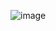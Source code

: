 ![image](https://github.com/PaulaAndriela/Projetos_Power_BI/assets/161093814/dee9f8d0-7fc9-4a88-a816-b6669be43e5f)


